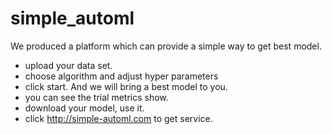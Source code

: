 # simple_automl
We produced a platform which can provide a simple way to get best model.

- upload your data set.
- choose algorithm and adjust hyper parameters
- click start. And we will bring a best model to you.
- you can see the trial metrics show.
- download your model, use it.
- click http://simple-automl.com to get service.
